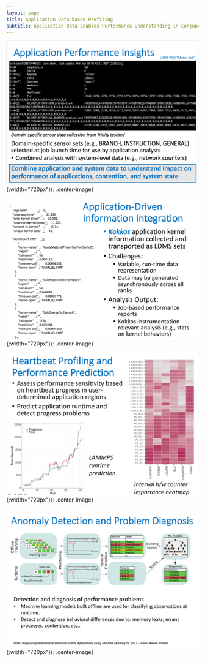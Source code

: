 ```yaml
---
layout: page
title: Application Data-based Profiling
subtitle: Application Data Enables Performance Understanding in Conjunction with the Platform
---
```


![Application Performance Counters](../resources/figs/fig_papi.png){:width="720px"}{: .center-image}

![Application-Driven Information](../resources/figs/fig_kokkos.png){:width="720px"}{: .center-image}

![Heartbeat Profiling](../resources/figs/fig_heartbeat.png){:width="720px"}{: .center-image}

![Anomaly Detection](../resources/figs/fig_anomaly.png){:width="720px"}{: .center-image}
